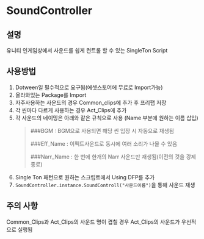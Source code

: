 # SoundController

## 설명
유니티 인게임상에서 사운드를 쉽게 컨트롤 할 수 있는 SingleTon Script

## 사용방법
1. Dotween일 필수적으로 요구됨(에셋스토어에 무료로 Import가능)
2. 올라와있는 Package를 Import
3. 자주사용하는 사운드의 경우 Common_clips에 추가 후 프리팹 저장
4. 각 씬마다 다르게 사용하는 경우 Act_Clips에 추가
5. 각 사운드의 네이밍은 아래와 같은 규칙으로 사용 (Name 부분에 원하는 이름 삽입)
    > ###BGM : BGM으로 사용되면 해당 씬 입장 시 자동으로 재생됨
    > 
    > ###Eff_Name : 이펙트사운드로 동시에 여러 소리가 나올 수 있음
    > 
    > ###Narr_Name : 한 번에 한개의 Narr 사운드만 재생됨(이전의 것을 강제 종료)
6. Single Ton 패턴으로 원하는 스크립트에서 Using DFP를 추가
7. ``` SoundController.instance.SoundControll("사운드이름") ```을 통해 사운드 재생

## 주의 사항
Common_Clips과 Act_Clips의 사운드 명이 겹칠 경우 Act_Clips의 사운드가 우선적으로 실행됨

